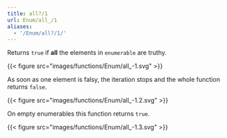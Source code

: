 ```yaml
---
title: all?/1
url: Enum/all_/1
aliases:
  - '/Enum/all?/1/'
---
```


Returns `true` if **all** the elements in `enumerable` are truthy.

{{< figure src="images/functions/Enum/all_-1.svg" >}}

As soon as one element is falsy, the iteration stops and the whole function returns `false`.

{{< figure src="images/functions/Enum/all_-1.2.svg" >}}

On empty enumerables this function returns `true`.

{{< figure src="images/functions/Enum/all_-1.3.svg" >}}
